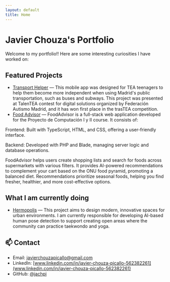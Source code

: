 ```yaml
---
layout: default
title: Home
---
```


# Javier Chouza's Portfolio
Welcome to my portfolio!! Here are some interesting curiosities I have worked on:

## Featured Projects
- [Transport Helper](https://github.com/HevCuesta/TransportHelper) — This mobile app was designed for TEA teenagers to help them become more independent when using Madrid's public transportation, such as buses and subways. This project was presented at TalenTEA contest for digital solutions organized by Federación Autismo Madrid, and it has won first place in the trasTEA competition.
- [Food Advisor](https://github.com/Proyecto-de-Computacion-I-y-II/Front) — FoodAdvisor is a full-stack web application developed for the Proyecto de Computación I y II course. It consists of:

Frontend: Built with TypeScript, HTML, and CSS, offering a user-friendly interface.

Backend: Developed with PHP and Blade, managing server logic and database operations.

FoodAdvisor helps users create shopping lists and search for foods across supermarkets with various filters. It provides AI-powered recommendations to complement your cart based on the ONU food pyramid, promoting a balanced diet. Recommendations prioritize seasonal foods, helping you find fresher, healthier, and more cost-effective options.

## What I am currently doing
- [Hermopolis](https://github.com/rafagithub15/hermopolis) — This project aims to design modern, innovative spaces for urban environments. I am currently responsible for developing AI-based human pose detection to support creating open areas where the community can practice taekwondo and yoga.

## 📫 Contact
- Email: [javierchouzapicallo@gmail.com](mailto:javierchouzapicallo@gmail.com])
- LinkedIn: [www.linkedin.com/in/javier-chouza-picallo-562382261](www.linkedin.com/in/javier-chouza-picallo-562382261)
- GitHub: [@jachpi](https://github.com/jachpi)
